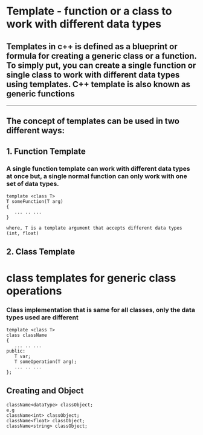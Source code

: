 # Template - **function or a class to work with different data types**

## Templates in c++ is defined as a blueprint or formula for creating a generic class or a function. To simply put, you can create a single function or single class to work with different data types using templates. C++ template is also known as generic functions

---

## The concept of templates can be used in two different ways:

## 1. Function Template
### A single function template can work with different data types at once but, a single normal function can only work with one set of data types.

``` 
template <class T>
T someFunction(T arg)
{
   ... .. ...
}

where, T is a template argument that accepts different data types (int, float)
```
## 2. Class Template
# class templates for generic class operations
### Class implementation that is same for all classes, only the data types used are different

```
template <class T>
class className
{
   ... .. ...
public:
   T var;
   T someOperation(T arg);
   ... .. ...
};
```
## Creating and Object

```
className<dataType> classObject;
e.g
className<int> classObject;
className<float> classObject;
className<string> classObject;